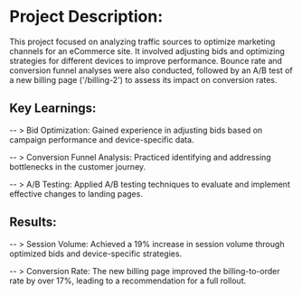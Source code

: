# Project Description:
This project focused on analyzing traffic sources to optimize marketing channels for an eCommerce site. It involved adjusting bids and optimizing strategies for different devices to improve performance. Bounce rate and conversion funnel analyses were also conducted, followed by an A/B test of a new billing page ('/billing-2') to assess its impact on conversion rates.

## Key Learnings:

-- > Bid Optimization: Gained experience in adjusting bids based on campaign performance and device-specific data.

-- > Conversion Funnel Analysis: Practiced identifying and addressing bottlenecks in the customer journey.

-- > A/B Testing: Applied A/B testing techniques to evaluate and implement effective changes to landing pages.

## Results:

-- > Session Volume: Achieved a 19% increase in session volume through optimized bids and device-specific strategies.

-- > Conversion Rate: The new billing page improved the billing-to-order rate by over 17%, leading to a recommendation for a full rollout.
